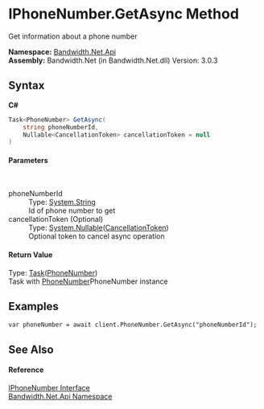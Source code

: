 ﻿# IPhoneNumber.GetAsync Method 
 

Get information about a phone number

**Namespace:**&nbsp;<a href ="N_Bandwidth_Net_Api.md">Bandwidth.Net.Api</a><br />**Assembly:**&nbsp;Bandwidth.Net (in Bandwidth.Net.dll) Version: 3.0.3

## Syntax

**C#**<br />
``` C#
Task<PhoneNumber> GetAsync(
	string phoneNumberId,
	Nullable<CancellationToken> cancellationToken = null
)
```


#### Parameters
&nbsp;<dl><dt>phoneNumberId</dt><dd>Type: <a href="http://msdn2.microsoft.com/en-us/library/s1wwdcbf" target="_blank">System.String</a><br />Id of phone number to get</dd><dt>cancellationToken (Optional)</dt><dd>Type: <a href="http://msdn2.microsoft.com/en-us/library/b3h38hb0" target="_blank">System.Nullable</a>(<a href="http://msdn2.microsoft.com/en-us/library/dd384802" target="_blank">CancellationToken</a>)<br />Optional token to cancel async operation</dd></dl>

#### Return Value
Type: <a href="http://msdn2.microsoft.com/en-us/library/dd321424" target="_blank">Task</a>(<a href ="T_Bandwidth_Net_Api_PhoneNumber.md">PhoneNumber</a>)<br />Task with <a href ="T_Bandwidth_Net_Api_PhoneNumber.md">PhoneNumber</a>PhoneNumber instance

## Examples

```
var phoneNumber = await client.PhoneNumber.GetAsync("phoneNumberId");
```


## See Also


#### Reference
<a href ="T_Bandwidth_Net_Api_IPhoneNumber.md">IPhoneNumber Interface</a><br /><a href ="N_Bandwidth_Net_Api.md">Bandwidth.Net.Api Namespace</a><br />